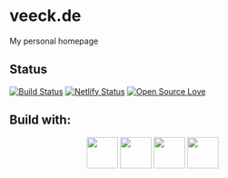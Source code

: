 # veeck.de

My personal homepage

## Status

[![Build Status](https://github.com/rejas/veeck.de/actions/workflows/test.yml/badge.svg)](https://github.com/rejas/veeck.de/actions)
[![Netlify Status](https://api.netlify.com/api/v1/badges/9806064e-7024-40c2-931a-3003d5020d54/deploy-status)](https://app.netlify.com/sites/veeck/deploys)
[![Open Source Love](https://badges.frapsoft.com/os/v1/open-source.png?v=103)](https://github.com/ellerbrock/open-source-badges/)

## Build with:

<div align="center">
  <img width="55" src="https://raw.githubusercontent.com/gilbarbara/logos/master/logos/gatsby.svg"/>
  <img width="55" src="https://raw.githubusercontent.com/gilbarbara/logos/master/logos/material-ui.svg"/>
  <img width="55" src="https://raw.githubusercontent.com/gilbarbara/logos/master/logos/prettier.svg"/>
  <img width="55" src="https://raw.githubusercontent.com/gilbarbara/logos/master/logos/react.svg"/>
</div>
